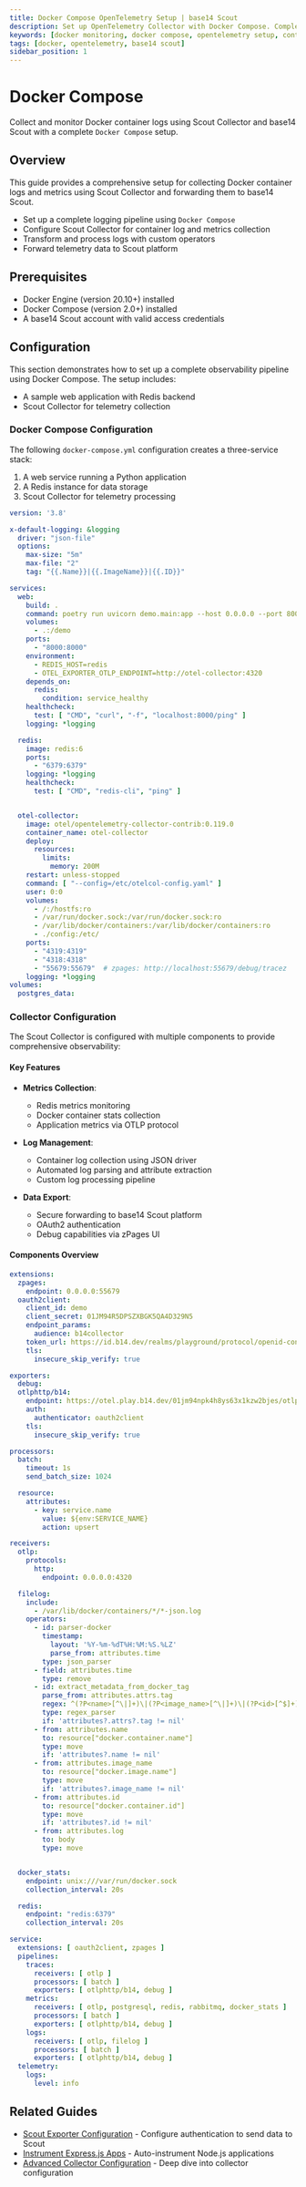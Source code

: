 ```yaml
---
title: Docker Compose OpenTelemetry Setup | base14 Scout
description: Set up OpenTelemetry Collector with Docker Compose. Complete guide for container monitoring with traces, metrics, and logs collection in minutes.
keywords: [docker monitoring, docker compose, opentelemetry setup, container monitoring, docker observability]
tags: [docker, opentelemetry, base14 scout]
sidebar_position: 1
---
```


# Docker Compose

Collect and monitor Docker container logs using Scout Collector and
base14 Scout with a complete `Docker Compose` setup.

## Overview

This guide provides a comprehensive setup for collecting Docker container
logs and metrics using Scout Collector and forwarding them to base14 Scout.

- Set up a complete logging pipeline using `Docker Compose`
- Configure Scout Collector for container log and metrics collection
- Transform and process logs with custom operators
- Forward telemetry data to Scout platform

## Prerequisites

- Docker Engine (version 20.10+) installed
- Docker Compose (version 2.0+) installed
- A base14 Scout account with valid access credentials

## Configuration

This section demonstrates how to set up a complete observability pipeline using
Docker Compose. The setup includes:

- A sample web application with Redis backend
- Scout Collector for telemetry collection

### Docker Compose Configuration

The following `docker-compose.yml` configuration creates a three-service stack:

1. A web service running a Python application
2. A Redis instance for data storage
3. Scout Collector for telemetry processing

```yaml showLineNumbers title="docker-compose.yml"
version: '3.8'

x-default-logging: &logging
  driver: "json-file"
  options:
    max-size: "5m"
    max-file: "2"
    tag: "{{.Name}}|{{.ImageName}}|{{.ID}}"

services:
  web:
    build: .
    command: poetry run uvicorn demo.main:app --host 0.0.0.0 --port 8000 --reload
    volumes:
      - .:/demo
    ports:
      - "8000:8000"
    environment:
      - REDIS_HOST=redis
      - OTEL_EXPORTER_OTLP_ENDPOINT=http://otel-collector:4320
    depends_on:
      redis:
        condition: service_healthy
    healthcheck:
      test: [ "CMD", "curl", "-f", "localhost:8000/ping" ]
    logging: *logging

  redis:
    image: redis:6
    ports:
      - "6379:6379"
    logging: *logging
    healthcheck:
      test: [ "CMD", "redis-cli", "ping" ]


  otel-collector:
    image: otel/opentelemetry-collector-contrib:0.119.0
    container_name: otel-collector
    deploy:
      resources:
        limits:
          memory: 200M
    restart: unless-stopped
    command: [ "--config=/etc/otelcol-config.yaml" ]
    user: 0:0
    volumes:
      - /:/hostfs:ro
      - /var/run/docker.sock:/var/run/docker.sock:ro
      - /var/lib/docker/containers:/var/lib/docker/containers:ro
      - ./config:/etc/
    ports:
      - "4319:4319"
      - "4318:4318"
      - "55679:55679"  # zpages: http://localhost:55679/debug/tracez
    logging: *logging
volumes:
  postgres_data:
```

### Collector Configuration

The Scout Collector is configured with multiple components to provide
comprehensive observability:

#### Key Features

- **Metrics Collection**:
  - Redis metrics monitoring
  - Docker container stats collection
  - Application metrics via OTLP protocol

- **Log Management**:
  - Container log collection using JSON driver
  - Automated log parsing and attribute extraction
  - Custom log processing pipeline

- **Data Export**:
  - Secure forwarding to base14 Scout platform
  - OAuth2 authentication
  - Debug capabilities via zPages UI

#### Components Overview

```yaml showLineNumbers title="otel-collector-config.yaml"
extensions:
  zpages:
    endpoint: 0.0.0.0:55679
  oauth2client:
    client_id: demo
    client_secret: 01JM94R5DPSZXBGK5QA4D329N5
    endpoint_params:
      audience: b14collector
    token_url: https://id.b14.dev/realms/playground/protocol/openid-connect/token
    tls:
      insecure_skip_verify: true

exporters:
  debug:
  otlphttp/b14:
    endpoint: https://otel.play.b14.dev/01jm94npk4h8ys63x1kzw2bjes/otlp
    auth:
      authenticator: oauth2client
    tls:
      insecure_skip_verify: true

processors:
  batch:
    timeout: 1s
    send_batch_size: 1024

  resource:
    attributes:
      - key: service.name
        value: ${env:SERVICE_NAME}
        action: upsert

receivers:
  otlp:
    protocols:
      http:
        endpoint: 0.0.0.0:4320

  filelog:
    include:
      - /var/lib/docker/containers/*/*-json.log
    operators:
      - id: parser-docker
        timestamp:
          layout: '%Y-%m-%dT%H:%M:%S.%LZ'
          parse_from: attributes.time
        type: json_parser
      - field: attributes.time
        type: remove
      - id: extract_metadata_from_docker_tag
        parse_from: attributes.attrs.tag
        regex: ^(?P<name>[^\|]+)\|(?P<image_name>[^\|]+)\|(?P<id>[^$]+)$
        type: regex_parser
        if: 'attributes?.attrs?.tag != nil'
      - from: attributes.name
        to: resource["docker.container.name"]
        type: move
        if: 'attributes?.name != nil'
      - from: attributes.image_name
        to: resource["docker.image.name"]
        type: move
        if: 'attributes?.image_name != nil'
      - from: attributes.id
        to: resource["docker.container.id"]
        type: move
        if: 'attributes?.id != nil'
      - from: attributes.log
        to: body
        type: move


  docker_stats:
    endpoint: unix:///var/run/docker.sock
    collection_interval: 20s

  redis:
    endpoint: "redis:6379"
    collection_interval: 20s

service:
  extensions: [ oauth2client, zpages ]
  pipelines:
    traces:
      receivers: [ otlp ]
      processors: [ batch ]
      exporters: [ otlphttp/b14, debug ]
    metrics:
      receivers: [ otlp, postgresql, redis, rabbitmq, docker_stats ]
      processors: [ batch ]
      exporters: [ otlphttp/b14, debug ]
    logs:
      receivers: [ otlp, filelog ]
      processors: [ batch ]
      exporters: [ otlphttp/b14, debug ]
  telemetry:
    logs:
      level: info
```

## Related Guides

- [Scout Exporter Configuration](./scout-exporter.md) - Configure authentication
  to send data to Scout
- [Instrument Express.js Apps](../apps/auto-instrumentation/express.md) -
  Auto-instrument Node.js applications
- [Advanced Collector Configuration](./otel-collector-config.md) - Deep dive into
  collector configuration
